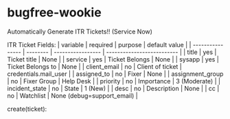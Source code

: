 bugfree-wookie
==============

Automatically Generate ITR Tickets!! (Service Now)

ITR Ticket Fields:
| variable         | required | purpose           | default value              |
| ---------------- | -------- | ----------------- | -------------------------- |
| title            | yes      | Ticket title      | None                       |
| service          | yes      | Ticket Belongs    | None                       |
| sysapp           | yes      | Ticket Belongs to | None                       |
| client\_email    | no       | Client of ticket  | credentials.mail\_user     |
| assigned_to      | no       | Fixer             | None                       |
| assignment_group | no       | Fixer Group       | Help Desk                  |
| priority         | no       | Importance        | 3 (Moderate)               |
| incident_state   | no       | State             | 1 (New)                    |
| desc             | no       | Description       | None                       |
| cc               | no       | Watchlist         | None (debug=support_email) |

create(ticket):
